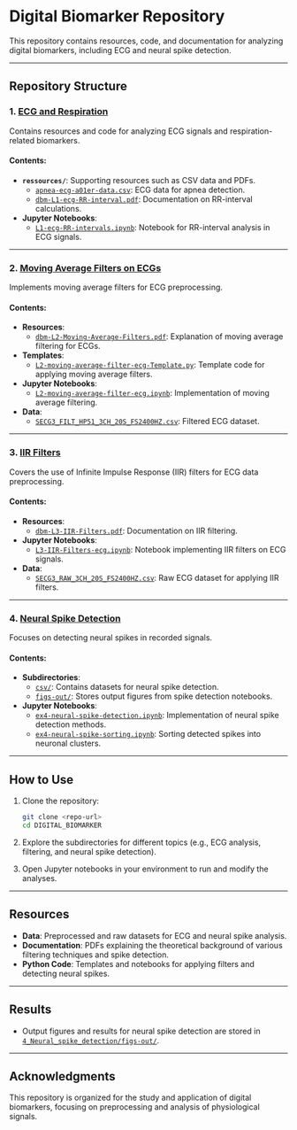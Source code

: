 # Digital Biomarker Repository

This repository contains resources, code, and documentation for analyzing digital biomarkers, including ECG and neural spike detection.

---

## Repository Structure

### 1. **[ECG and Respiration](./1_ECG_and_Respiration)**
Contains resources and code for analyzing ECG signals and respiration-related biomarkers.

#### Contents:
- **`ressources/`**: Supporting resources such as CSV data and PDFs.
  - [`apnea-ecg-a01er-data.csv`](./1_ECG_and_Respiration/ressources/apnea-ecg-a01er-data.csv): ECG data for apnea detection.
  - [`dbm-L1-ecg-RR-interval.pdf`](./1_ECG_and_Respiration/ressources/dbm-L1-ecg-RR-interval.pdf): Documentation on RR-interval calculations.
- **Jupyter Notebooks**:
  - [`L1-ecg-RR-intervals.ipynb`](./1_ECG_and_Respiration/L1-ecg-RR-intervals.ipynb): Notebook for RR-interval analysis in ECG signals.

---

### 2. **[Moving Average Filters on ECGs](./2_MA_Filters_on_ECGs)**
Implements moving average filters for ECG preprocessing.

#### Contents:
- **Resources**:
  - [`dbm-L2-Moving-Average-Filters.pdf`](./2_MA_Filters_on_ECGs/dbm-L2-Moving-Average-Filters.pdf): Explanation of moving average filtering for ECGs.
- **Templates**:
  - [`L2-moving-average-filter-ecg-Template.py`](./2_MA_Filters_on_ECGs/L2-moving-average-filter-ecg-Template.py): Template code for applying moving average filters.
- **Jupyter Notebooks**:
  - [`L2-moving-average-filter-ecg.ipynb`](./2_MA_Filters_on_ECGs/L2-moving-average-filter-ecg.ipynb): Implementation of moving average filtering.
- **Data**:
  - [`SECG3_FILT_HP51_3CH_20S_FS2400HZ.csv`](./2_MA_Filters_on_ECGs/SECG3_FILT_HP51_3CH_20S_FS2400HZ.csv): Filtered ECG dataset.

---

### 3. **[IIR Filters](./3_IIR_Filters)**
Covers the use of Infinite Impulse Response (IIR) filters for ECG data preprocessing.

#### Contents:
- **Resources**:
  - [`dbm-L3-IIR-Filters.pdf`](./3_IIR_Filters/dbm-L3-IIR-Filters.pdf): Documentation on IIR filtering.
- **Jupyter Notebooks**:
  - [`L3-IIR-Filters-ecg.ipynb`](./3_IIR_Filters/L3-IIR-Filters-ecg.ipynb): Notebook implementing IIR filters on ECG signals.
- **Data**:
  - [`SECG3_RAW_3CH_20S_FS2400HZ.csv`](./3_IIR_Filters/SECG3_RAW_3CH_20S_FS2400HZ.csv): Raw ECG dataset for applying IIR filters.

---

### 4. **[Neural Spike Detection](./4_Neural_spike_detection)**
Focuses on detecting neural spikes in recorded signals.

#### Contents:
- **Subdirectories**:
  - [`csv/`](./4_Neural_spike_detection/csv): Contains datasets for neural spike detection.
  - [`figs-out/`](./4_Neural_spike_detection/figs-out): Stores output figures from spike detection notebooks.
- **Jupyter Notebooks**:
  - [`ex4-neural-spike-detection.ipynb`](./4_Neural_spike_detection/ex4-neural-spike-detection.ipynb): Implementation of neural spike detection methods.
  - [`ex4-neural-spike-sorting.ipynb`](./4_Neural_spike_detection/ex4-neural-spike-sorting.ipynb): Sorting detected spikes into neuronal clusters.

---

## How to Use
1. Clone the repository:
   ```bash
   git clone <repo-url>
   cd DIGITAL_BIOMARKER
   ```

2. Explore the subdirectories for different topics (e.g., ECG analysis, filtering, and neural spike detection).

3. Open Jupyter notebooks in your environment to run and modify the analyses.

---

## Resources
- **Data**: Preprocessed and raw datasets for ECG and neural spike analysis.
- **Documentation**: PDFs explaining the theoretical background of various filtering techniques and spike detection.
- **Python Code**: Templates and notebooks for applying filters and detecting neural spikes.

---

## Results
- Output figures and results for neural spike detection are stored in [`4_Neural_spike_detection/figs-out/`](./4_Neural_spike_detection/figs-out).

---

## Acknowledgments
This repository is organized for the study and application of digital biomarkers, focusing on preprocessing and analysis of physiological signals.

